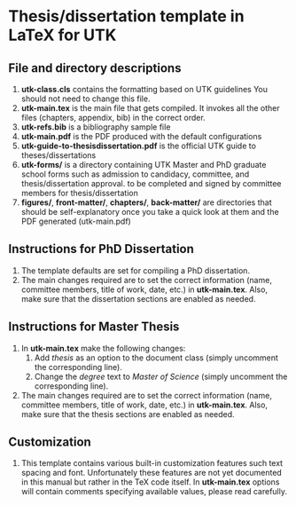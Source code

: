 # Thesis/dissertation template in LaTeX for UTK

## File and directory descriptions

1. **utk-class.cls** contains the formatting based on UTK guidelines
    You should not need to change this file.
1. **utk-main.tex** is the main file that gets compiled.
   It invokes all the other files (chapters, appendix, bib) in the correct order.
1. **utk-refs.bib** is a bibliography sample file
1. **utk-main.pdf** is the PDF produced with the default configurations
1. **utk-guide-to-thesisdissertation.pdf** is the official UTK guide to
   theses/dissertations
1. **utk-forms/** is a directory containing UTK Master and PhD graduate school
   forms such as admission to candidacy, committee, and thesis/dissertation
approval.
   to be completed and signed by committee members for thesis/dissertation
1. **figures/**, **front-matter/**, **chapters/**, **back-matter/**
   are directories that should be self-explanatory once you take a quick look
   at them and the PDF generated (utk-main.pdf)


## Instructions for PhD Dissertation

1. The template defaults are set for compiling a PhD dissertation.
1. The main changes required are to set the correct information (name, committee
   members, title of work, date, etc.) in **utk-main.tex**.
   Also, make sure that the dissertation sections are enabled as needed.


## Instructions for Master Thesis

1. In **utk-main.tex** make the following changes:
    1. Add *thesis* as an option to the document class (simply uncomment the
       corresponding line).
    1. Change the *degree* text to *Master of Science* (simply uncomment the
       corresponding line).
1. The main changes required are to set the correct information (name, committee
   members, title of work, date, etc.) in **utk-main.tex**.
   Also, make sure that the thesis sections are enabled as needed.


## Customization

1. This template contains various built-in customization features such text
   spacing and font. Unfortunately these features are not yet documented in
   this manual but rather in the TeX code itself. In **utk-main.tex** options
   will contain comments specifying available values, please read carefully.

